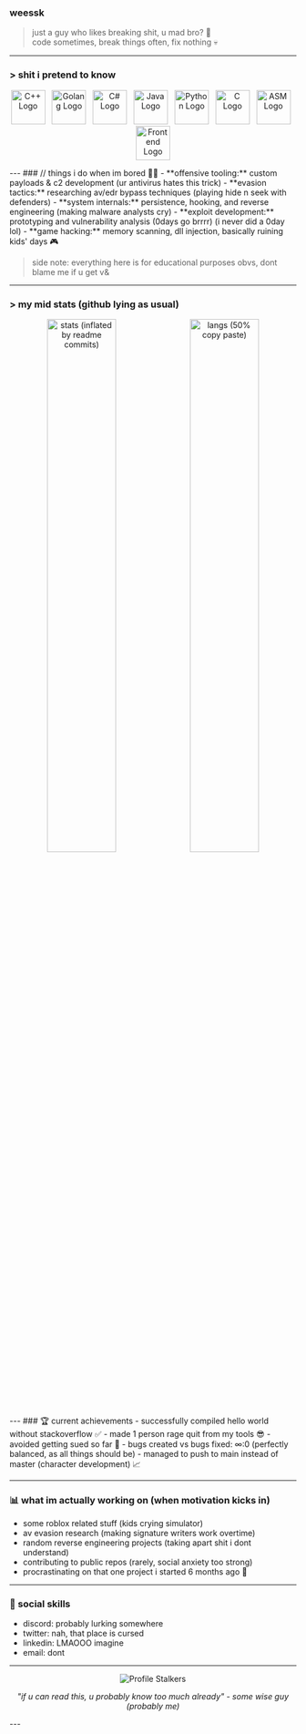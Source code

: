 ### weessk
> just a guy who likes breaking shit, u mad bro? 🤡  
> code sometimes, break things often, fix nothing 💀
---
### > shit i pretend to know 
<p align="center">
  <img src="https://upload.wikimedia.org/wikipedia/commons/1/18/ISO_C%2B%2B_Logo.svg" width="60" alt="C++ Logo" title="C++ (segfaults included)"/>&nbsp;&nbsp;
  <img src="https://upload.wikimedia.org/wikipedia/commons/2/2d/Go_gopher_favicon.svg" width="60" alt="Golang Logo" title="Golang (fast af)"/>&nbsp;&nbsp;
  <img src="https://upload.wikimedia.org/wikipedia/commons/4/4f/Csharp_Logo.png" width="60" alt="C# Logo" title="C# (microsoft overlords)"/>&nbsp;&nbsp;
  <img src="https://cdn.jsdelivr.net/gh/devicons/devicon/icons/java/java-original.svg" width="60" alt="Java Logo" title="Java (verbose af)"/>&nbsp;&nbsp;
  <img src="https://cdn.jsdelivr.net/gh/devicons/devicon/icons/python/python-original.svg" width="60" alt="Python Logo" title="Python (ez mode)"/>&nbsp;&nbsp;
  <img src="https://upload.wikimedia.org/wikipedia/commons/1/18/C_Programming_Language.svg" width="60" alt="C Logo" title="C (pain simulator)"/>&nbsp;&nbsp;
  <img src="https://img.icons8.com/color/48/000000/assembly.png" width="60" alt="ASM Logo" title="Assembly (masochist mode)"/>&nbsp;&nbsp;
  <img src="https://cdn.jsdelivr.net/gh/devicons/devicon/icons/html5/html5-original.svg" width="60" alt="Frontend Logo" title="Frontend (barely)"/>
</p>
---
### // things i do when im bored 🕵️‍♂️
- **offensive tooling:** custom payloads & c2 development (ur antivirus hates this trick)
- **evasion tactics:** researching av/edr bypass techniques (playing hide n seek with defenders)
- **system internals:** persistence, hooking, and reverse engineering (making malware analysts cry)
- **exploit development:** prototyping and vulnerability analysis (0days go brrrr) (i never did a 0day lol)
- **game hacking:** memory scanning, dll injection, basically ruining kids' days 🎮

> side note: everything here is for educational purposes obvs, dont blame me if u get v&
---
### > my mid stats (github lying as usual)
<p align="center">
  <img src="https://github-readme-stats.vercel.app/api?username=weessk&show_icons=true&theme=dracula&border_radius=10&v=1" alt="stats (inflated by readme commits)" width="49%"/>
  <img src="https://github-readme-stats.vercel.app/api/top-langs/?username=weessk&layout=compact&theme=dracula&border_radius=10&v=1" alt="langs (50% copy paste)" width="49%"/>
</p>
---
### 🏆 current achievements 
- successfully compiled hello world without stackoverflow ✅
- made 1 person rage quit from my tools 😎
- avoided getting sued so far 🤞
- bugs created vs bugs fixed: ∞:0 (perfectly balanced, as all things should be)
- managed to push to main instead of master (character development) 📈

---
### 📊 what im actually working on (when motivation kicks in)
- some roblox related stuff (kids crying simulator)
- av evasion research (making signature writers work overtime)  
- random reverse engineering projects (taking apart shit i dont understand)
- contributing to public repos (rarely, social anxiety too strong)
- procrastinating on that one project i started 6 months ago 🤡

---
### 🤝 social skills
- discord: probably lurking somewhere
- twitter: nah, that place is cursed
- linkedin: LMAOOO imagine
- email: dont

---
<p align="center">
  <img src="https://komarev.com/ghpvc/?username=weessk&color=ff003c&style=for-the-badge&label=CREEPS+WATCHING" alt="Profile Stalkers"/>
</p>
<p align="center">
<i>"if u can read this, u probably know too much already" - some wise guy (probably me)</i>
</p>
---
